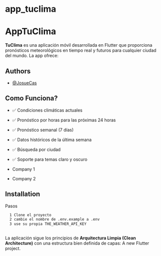 # app_tuclima

# AppTuClima
**TuClima** es una aplicación móvil desarrollada en Flutter que proporciona pronósticos meteorológicos en tiempo real y futuros para cualquier ciudad del mundo. La app ofrece:


## Authors

- [@JosueCas](https://github.com/JosueCas123)


## Como Funciona?

- ✅ Condiciones climáticas actuales  
- ✅ Pronóstico por horas para las próximas 24 horas  
- ✅ Pronóstico semanal (7 días)  
- ✅ Datos históricos de la última semana  
- ✅ Búsqueda por ciudad  
- ✅ Soporte para temas claro y oscuro  

- Company 1
- Company 2


## Installation

Pasos 

```bash
  1 Clone el proyecto
  2 cambie el nombre de .env.example a .env
  3 use su propia THE_WEATHER_API_KEY
  
```

La aplicación sigue los principios de **Arquitectura Limpia (Clean Architecture)** con una estructura bien definida de capas:
A new Flutter project.
